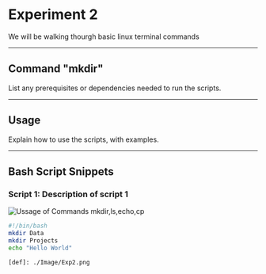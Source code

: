 # Experiment 2

We will be walking thourgh basic linux terminal commands

---

## Command "mkdir"

List any prerequisites or dependencies needed to run the scripts.

---

## Usage

Explain how to use the scripts, with examples.

---

## Bash Script Snippets

### Script 1: Description of script 1
![Ussage of Commands mkdir,ls,echo,cp](./Image/Exp2.png)
```bash
#!/bin/bash
mkdir Data
mkdir Projects
echo "Hello World"

[def]: ./Image/Exp2.png